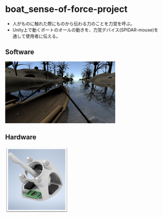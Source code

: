 # boat_sense-of-force-project

- 人がものに触れた際にものから伝わる力のことを力覚を呼ぶ。
- Unity上で動くボートのオールの動きを、力覚デバイス(SPIDAR-mouse)を通して使用者に伝える。


## Software

<img src="software.png" width=70%>

## Hardware

<img src="hardware.png" width=40%>


